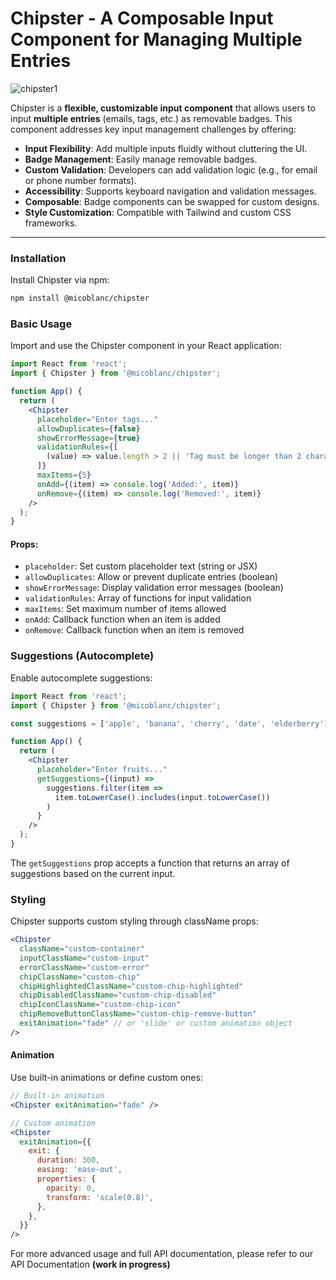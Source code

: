 # Chipster - A Composable Input Component for Managing Multiple Entries

![chipster1](https://github.com/user-attachments/assets/7f7f09be-6e80-4d0e-81f5-fb395a92a0ff)

Chipster is a **flexible, customizable input component** that allows users to input **multiple entries** (emails, tags, etc.) as removable badges. This component addresses key input management challenges by offering:

- **Input Flexibility**: Add multiple inputs fluidly without cluttering the UI.
- **Badge Management**: Easily manage removable badges.
- **Custom Validation**: Developers can add validation logic (e.g., for email or phone number formats).
- **Accessibility**: Supports keyboard navigation and validation messages.
- **Composable**: Badge components can be swapped for custom designs.
- **Style Customization**: Compatible with Tailwind and custom CSS frameworks.
---

### Installation

Install Chipster via npm:

```bash
npm install @micoblanc/chipster
```

### Basic Usage

Import and use the Chipster component in your React application:

```jsx
import React from 'react';
import { Chipster } from '@micoblanc/chipster';

function App() {
  return (
    <Chipster
      placeholder="Enter tags..."
      allowDuplicates={false}
      showErrorMessage={true}
      validationRules={[
        (value) => value.length > 2 || 'Tag must be longer than 2 characters',
      ]}
      maxItems={5}
      onAdd={(item) => console.log('Added:', item)}
      onRemove={(item) => console.log('Removed:', item)}
    />
  );
}
```

#### Props:

- `placeholder`: Set custom placeholder text (string or JSX)
- `allowDuplicates`: Allow or prevent duplicate entries (boolean)
- `showErrorMessage`: Display validation error messages (boolean)
- `validationRules`: Array of functions for input validation
- `maxItems`: Set maximum number of items allowed
- `onAdd`: Callback function when an item is added
- `onRemove`: Callback function when an item is removed

### Suggestions (Autocomplete)

Enable autocomplete suggestions:

```jsx
import React from 'react';
import { Chipster } from '@micoblanc/chipster';

const suggestions = ['apple', 'banana', 'cherry', 'date', 'elderberry'];

function App() {
  return (
    <Chipster
      placeholder="Enter fruits..."
      getSuggestions={(input) => 
        suggestions.filter(item => 
          item.toLowerCase().includes(input.toLowerCase())
        )
      }
    />
  );
}
```

The `getSuggestions` prop accepts a function that returns an array of suggestions based on the current input.

### Styling

Chipster supports custom styling through className props:

```jsx
<Chipster
  className="custom-container"
  inputClassName="custom-input"
  errorClassName="custom-error"
  chipClassName="custom-chip"
  chipHighlightedClassName="custom-chip-highlighted"
  chipDisabledClassName="custom-chip-disabled"
  chipIconClassName="custom-chip-icon"
  chipRemoveButtonClassName="custom-chip-remove-button"
  exitAnimation="fade" // or 'slide' or custom animation object
/>
```

#### Animation

Use built-in animations or define custom ones:

```jsx
// Built-in animation
<Chipster exitAnimation="fade" />

// Custom animation
<Chipster
  exitAnimation={{
    exit: {
      duration: 300,
      easing: 'ease-out',
      properties: {
        opacity: 0,
        transform: 'scale(0.8)',
      },
    },
  }}
/>
```

For more advanced usage and full API documentation, please refer to our API Documentation **(work in progress)**
